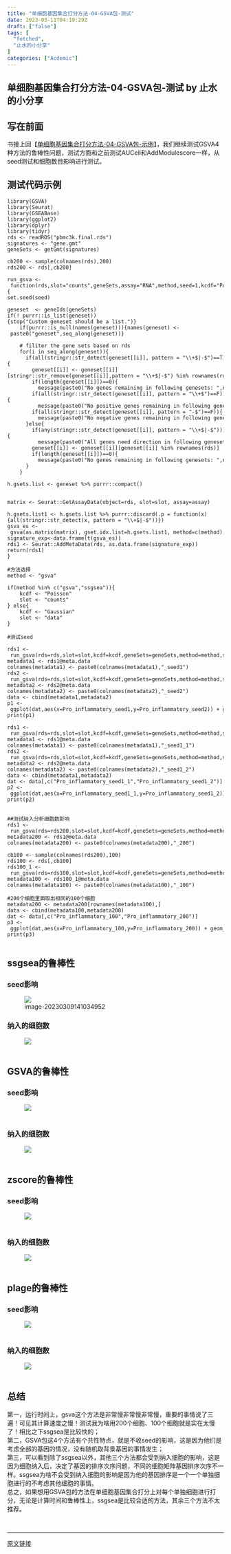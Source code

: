```yaml
---
title: "单细胞基因集合打分方法-04-GSVA包-测试"
date: 2023-03-11T04:19:29Z
draft: ["false"]
tags: [
  "fetched",
  "止水的小分享"
]
categories: ["Acdemic"]
---
```

单细胞基因集合打分方法-04-GSVA包-测试 by 止水的小分享
------
<div><section data-tool="mdnice编辑器" data-website="https://www.mdnice.com"><h2 data-tool="mdnice编辑器"><span></span><span>写在前面</span><span> </span></h2><section>书接上回【<a href="https://mp.weixin.qq.com/s?__biz=Mzg2MzE4NDg5NQ==&amp;mid=2247484978&amp;idx=1&amp;sn=75a8e8bcfe73968efececde2fbf44991&amp;chksm=ce7d34a2f90abdb43ff8b6063255ef894022b7276babf234b73f6bb5fbdd968a46351438d4a1&amp;scene=21#wechat_redirect" target="_blank" localeditorid="90t4l1jggvg00000000">单细胞基因集合打分方法-04-GSVA包-示例</a>】，我们继续测试GSVA4种方法的鲁棒性问题，测试方面和之前测试AUCell和AddModulescore一样，从seed测试和细胞数目影响进行测试。</section><h2 data-tool="mdnice编辑器"><span></span><span>测试代码示例</span><span> </span></h2><pre data-tool="mdnice编辑器"><span></span><code><span>library</span>(GSVA)<br><span>library</span>(Seurat)<br><span>library</span>(GSEABase)<br><span>library</span>(ggplot2)<br><span>library</span>(dplyr)<br><span>library</span>(tidyr)<br>rds &lt;- readRDS(<span>"pbmc3k.final.rds"</span>)<br>signatures &lt;- <span>"gene.gmt"</span><br>geneSets &lt;- getGmt(signatures)<br><br>cb200 &lt;- sample(colnames(rds),<span>200</span>)<br>rds200 &lt;- rds[,cb200]<br><br>run_gsva &lt;- <span>function</span>(rds,slot=<span>"counts"</span>,geneSets,assay=<span>"RNA"</span>,method,seed=<span>1</span>,kcdf=<span>"Poisson"</span>,ncore=<span>1</span>){<br>set.seed(seed)<br><br>geneset  &lt;- geneIds(geneSets)<br><span>if</span>(! purrr::is_list(geneset)){<span>stop</span>(<span>"Custom geneset should be a list."</span>)}<br>    <span>if</span>(purrr::is_null(names(geneset))){names(geneset) &lt;- paste0(<span>"geneset"</span>,seq_along(geneset))}<br><br>    <span># filiter the gene sets based on rds</span><br>    <span>for</span>(i <span>in</span> seq_along(geneset)){<br>      <span>if</span>(all(stringr::str_detect(geneset[[i]], pattern = <span>"\\+$|-$"</span>)==<span>T</span>)){<br>        geneset[[i]] &lt;- geneset[[i]][stringr::str_remove(geneset[[i]],pattern = <span>"\\+$|-$"</span>) %<span>in</span>% rownames(rds)]<br>        <span>if</span>(length(geneset[[i]])==<span>0</span>){<br>          message(paste0(<span>"No genes remaining in following genesets: "</span>,names(geneset[i])))}<br>        <span>if</span>(all(stringr::str_detect(geneset[[i]], pattern = <span>"\\+$"</span>)==<span>F</span>)){<br>          message(paste0(<span>"No positive genes remaining in following genesets: "</span>,names(geneset[i])))}<br>        <span>if</span>(all(stringr::str_detect(geneset[[i]], pattern = <span>"-$"</span>)==<span>F</span>)){<br>          message(paste0(<span>"No negative genes remaining in following genesets: "</span>,names(geneset[i])))}<br>      }<span>else</span>{<br>        <span>if</span>(any(stringr::str_detect(geneset[[i]], pattern = <span>"\\+$|-$"</span>))){<br>          message(paste0(<span>"All genes need direction in following genesets: "</span>,names(geneset[i])))}<br>        geneset[[i]] &lt;- geneset[[i]][geneset[[i]] %<span>in</span>% rownames(rds)]<br>        <span>if</span>(length(geneset[[i]])==<span>0</span>){<br>          message(paste0(<span>"No genes remaining in following genesets: "</span>,names(geneset[i])))}<br>      }<br>    }<br><br>h.gsets.list &lt;- geneset %&gt;% purrr::compact()<br><br><br>matrix &lt;- Seurat::GetAssayData(object=rds, slot=slot, assay=assay)<br><br>h.gsets.list1 &lt;- h.gsets.list %&gt;% purrr::discard(.p = <span>function</span>(x){all(stringr::str_detect(x, pattern = <span>"\\+$|-$"</span>))})<br>gsva_es &lt;- gsva(as.matrix(matrix), gset.idx.list=h.gsets.list1, method=c(method), tau=<span>switch</span>(method, gsva=<span>1</span>, ssgsea=<span>0.25</span>, <span>NA</span>),kcdf=kcdf, parallel.sz=ncore) <span>#</span><br>signature_exp&lt;-data.frame(t(gsva_es))<br>rds1 &lt;- Seurat::AddMetaData(rds, as.data.frame(signature_exp))<br><span>return</span>(rds1)<br>}<br><br><span>#方法选择</span><br>method &lt;- <span>"gsva"</span><br><br><span>if</span>(method %<span>in</span>% c(<span>"gsva"</span>,<span>"ssgsea"</span>)){<br>    kcdf &lt;- <span>"Poisson"</span><br>    slot &lt;- <span>"counts"</span> <br>} <span>else</span>{<br>    kcdf &lt;- <span>"Gaussian"</span><br>    slot &lt;- <span>"data"</span><br>}<br><br><span>#测试seed</span><br><br>rds1 &lt;- run_gsva(rds=rds,slot=slot,kcdf=kcdf,geneSets=geneSets,method=method,seed=<span>1</span>)<br>metadata1 &lt;- rds1@meta.data<br>colnames(metadata1) &lt;- paste0(colnames(metadata1),<span>"_seed1"</span>)<br>rds2 &lt;- run_gsva(rds=rds,slot=slot,kcdf=kcdf,geneSets=geneSets,method=method,seed=<span>2</span>)<br>metadata2 &lt;- rds2@meta.data<br>colnames(metadata2) &lt;- paste0(colnames(metadata2),<span>"_seed2"</span>)<br>data &lt;- cbind(metadata1,metadata2)<br>p1 &lt;- ggplot(dat,aes(x=Pro_inflammatory_seed1,y=Pro_inflammatory_seed2)) + geom_point() + geom_abline(intercept=<span>0</span>,slope=<span>1</span> ,color=<span>"red"</span>)<br>print(p1)<br><br>rds1 &lt;- run_gsva(rds=rds,slot=slot,kcdf=kcdf,geneSets=geneSets,method=method,seed=<span>1</span>)<br>metadata1 &lt;- rds1@meta.data<br>colnames(metadata1) &lt;- paste0(colnames(metadata1),<span>"_seed1_1"</span>)<br>rds2 &lt;- run_gsva(rds=rds,slot=slot,kcdf=kcdf,geneSets=geneSets,method=method,seed=<span>1</span>)<br>metadata2 &lt;- rds2@meta.data<br>colnames(metadata2) &lt;- paste0(colnames(metadata2),<span>"_seed1_2"</span>)<br>data &lt;- cbind(metadata1,metadata2)<br>dat &lt;- data[,c(<span>"Pro_inflammatory_seed1_1"</span>,<span>"Pro_inflammatory_seed1_2"</span>)]<br>p2 &lt;- ggplot(dat,aes(x=Pro_inflammatory_seed1_1,y=Pro_inflammatory_seed1_2)) + geom_point() + geom_abline(intercept=<span>0</span>,slope=<span>1</span> ,color=<span>"red"</span>)<br>print(p2)<br><br><br><span>##测试纳入分析细胞数影响</span><br>rds1 &lt;- run_gsva(rds=rds200,slot=slot,kcdf=kcdf,geneSets=geneSets,method=method,seed=<span>1</span>)<br>metadata200 &lt;- rds1@meta.data<br>colnames(metadata200) &lt;- paste0(colnames(metadata200),<span>"_200"</span>)<br><br>cb100 &lt;- sample(colnames(rds200),<span>100</span>)<br>rds100 &lt;- rds[,cb100]<br>rds100_1 &lt;- run_gsva(rds=rds100,slot=slot,kcdf=kcdf,geneSets=geneSets,method=method,seed=<span>1</span>)<br>metadata100 &lt;- rds100_1@meta.data<br>colnames(metadata100) &lt;- paste0(colnames(metadata100),<span>"_100"</span>)<br><br><span>#200个细胞里面取出相同的100个细胞</span><br>metadata200 &lt;- metadata200[rownames(metadata100),]<br>data &lt;- cbind(metadata100,metadata200)<br>dat &lt;- data[,c(<span>"Pro_inflammatory_100"</span>,<span>"Pro_inflammatory_200"</span>)]<br>p3 &lt;- ggplot(dat,aes(x=Pro_inflammatory_100,y=Pro_inflammatory_200)) + geom_point() + geom_abline(intercept=<span>0</span>,slope=<span>1</span> ,color=<span>"red"</span>)<br>print(p3)<br><br></code></pre><h2 data-tool="mdnice编辑器"><span></span><span>ssgsea的鲁棒性</span><span> </span></h2><h3 data-tool="mdnice编辑器"><span></span>seed影响<span></span></h3><figure data-tool="mdnice编辑器"><img data-type="png" data-ratio="0.5210727969348659" data-w="1044" data-src="https://mmbiz.qpic.cn/mmbiz_png/NZV5ovF8kLu1Ho9CIWAiaUV9ficUNzXEhOBkjaO2Co882sncOIsU5bo6AmMxsWvw3oCWgMvB7cD5bBZzaTDSLnOA/640?wx_fmt=png" src="https://mmbiz.qpic.cn/mmbiz_png/NZV5ovF8kLu1Ho9CIWAiaUV9ficUNzXEhOBkjaO2Co882sncOIsU5bo6AmMxsWvw3oCWgMvB7cD5bBZzaTDSLnOA/640?wx_fmt=png"><figcaption>image-20230309141034952</figcaption></figure><h3 data-tool="mdnice编辑器"><span></span>纳入的细胞数<span></span></h3><figure data-tool="mdnice编辑器"><img data-type="png" data-ratio="0.9955290611028316" data-w="671" data-src="https://mmbiz.qpic.cn/mmbiz_png/NZV5ovF8kLu1Ho9CIWAiaUV9ficUNzXEhOtOibNvVn5OzXhQTxmh4jSmDoQ9rGcIFjxbgpia39iccMWgQyjuiahGWW1g/640?wx_fmt=png" src="https://mmbiz.qpic.cn/mmbiz_png/NZV5ovF8kLu1Ho9CIWAiaUV9ficUNzXEhOtOibNvVn5OzXhQTxmh4jSmDoQ9rGcIFjxbgpia39iccMWgQyjuiahGWW1g/640?wx_fmt=png"><figcaption><br></figcaption></figure><h2 data-tool="mdnice编辑器"><span></span><span>GSVA的鲁棒性</span><span> </span></h2><h3 data-tool="mdnice编辑器"><span></span>seed影响<span></span></h3><figure data-tool="mdnice编辑器"><img data-type="png" data-ratio="0.5489583333333333" data-w="960" data-src="https://mmbiz.qpic.cn/mmbiz_png/NZV5ovF8kLu1Ho9CIWAiaUV9ficUNzXEhOEkaKhYSEibib1ias31ZyOKhgR5ptlNmorlSNRqFkjjUbQFS88cCfOdUmA/640?wx_fmt=png" src="https://mmbiz.qpic.cn/mmbiz_png/NZV5ovF8kLu1Ho9CIWAiaUV9ficUNzXEhOEkaKhYSEibib1ias31ZyOKhgR5ptlNmorlSNRqFkjjUbQFS88cCfOdUmA/640?wx_fmt=png"><figcaption><br></figcaption></figure><h3 data-tool="mdnice编辑器"><span></span>纳入的细胞数<span></span></h3><figure data-tool="mdnice编辑器"><img data-type="png" data-ratio="0.9970104633781763" data-w="669" data-src="https://mmbiz.qpic.cn/mmbiz_png/NZV5ovF8kLu1Ho9CIWAiaUV9ficUNzXEhOr2qbDtQydnM7EBwb5kLlejj4QNuoqkTWMJhyUtxZibsFuT5icB6hcp3w/640?wx_fmt=png" src="https://mmbiz.qpic.cn/mmbiz_png/NZV5ovF8kLu1Ho9CIWAiaUV9ficUNzXEhOr2qbDtQydnM7EBwb5kLlejj4QNuoqkTWMJhyUtxZibsFuT5icB6hcp3w/640?wx_fmt=png"><figcaption><br></figcaption></figure><h2 data-tool="mdnice编辑器"><span></span><span>zscore的鲁棒性</span><span> </span></h2><h3 data-tool="mdnice编辑器"><span></span>seed影响<span></span></h3><figure data-tool="mdnice编辑器"><img data-type="png" data-ratio="0.49676724137931033" data-w="928" data-src="https://mmbiz.qpic.cn/mmbiz_png/NZV5ovF8kLu1Ho9CIWAiaUV9ficUNzXEhO6BzJADwTkNAG0XJb58pbgXEWR3yibdPalKQK8O7yv12Eg9WVanePvOw/640?wx_fmt=png" src="https://mmbiz.qpic.cn/mmbiz_png/NZV5ovF8kLu1Ho9CIWAiaUV9ficUNzXEhO6BzJADwTkNAG0XJb58pbgXEWR3yibdPalKQK8O7yv12Eg9WVanePvOw/640?wx_fmt=png"><figcaption><br></figcaption></figure><h3 data-tool="mdnice编辑器"><span></span>纳入的细胞数<span></span></h3><figure data-tool="mdnice编辑器"><img data-type="png" data-ratio="0.9955022488755623" data-w="667" data-src="https://mmbiz.qpic.cn/mmbiz_png/NZV5ovF8kLu1Ho9CIWAiaUV9ficUNzXEhO5UVDbFY4AKJXywOdyIzGLibQa6TDSesHThjrZD4QMCIfNZl6aHFtRHg/640?wx_fmt=png" src="https://mmbiz.qpic.cn/mmbiz_png/NZV5ovF8kLu1Ho9CIWAiaUV9ficUNzXEhO5UVDbFY4AKJXywOdyIzGLibQa6TDSesHThjrZD4QMCIfNZl6aHFtRHg/640?wx_fmt=png"><figcaption><br></figcaption></figure><h2 data-tool="mdnice编辑器"><span></span><span>plage的鲁棒性</span><span> </span></h2><h3 data-tool="mdnice编辑器"><span></span>seed影响<span></span></h3><figure data-tool="mdnice编辑器"><img data-type="png" data-ratio="0.5265188042430087" data-w="1037" data-src="https://mmbiz.qpic.cn/mmbiz_png/NZV5ovF8kLu1Ho9CIWAiaUV9ficUNzXEhOv72VreXichhocjpkibjv8uYLpfxhvEtticnKMTltx7npUjhGQ7kRj9DCw/640?wx_fmt=png" src="https://mmbiz.qpic.cn/mmbiz_png/NZV5ovF8kLu1Ho9CIWAiaUV9ficUNzXEhOv72VreXichhocjpkibjv8uYLpfxhvEtticnKMTltx7npUjhGQ7kRj9DCw/640?wx_fmt=png"><figcaption><br></figcaption></figure><h3 data-tool="mdnice编辑器"><span></span>纳入的细胞数<span></span></h3><figure data-tool="mdnice编辑器"><img data-type="png" data-ratio="0.9940029985007496" data-w="667" data-src="https://mmbiz.qpic.cn/mmbiz_png/NZV5ovF8kLu1Ho9CIWAiaUV9ficUNzXEhOlKrjefYrLjlOtKEfvcR4wDdUgUExdVMl4XoFbwJDxxlwfibbGgUfcJw/640?wx_fmt=png" src="https://mmbiz.qpic.cn/mmbiz_png/NZV5ovF8kLu1Ho9CIWAiaUV9ficUNzXEhOlKrjefYrLjlOtKEfvcR4wDdUgUExdVMl4XoFbwJDxxlwfibbGgUfcJw/640?wx_fmt=png"><figcaption><br></figcaption></figure><h2 data-tool="mdnice编辑器"><span></span><span>总结</span><span> </span></h2><section>第一，运行时间上，gsva这个方法是非常慢非常慢非常慢，重要的事情说了三遍！可见其计算速度之慢！测试我为啥用200个细胞、100个细胞就是实在太慢了！相比之下ssgsea是比较快的；</section><section>第二，GSVA包这4个方法有个共性特点，就是不收seed的影响，这是因为他们是考虑全部的基因的情况，没有随机取背景基因的事情发生；</section><section>第三，可以看到除了ssgsea以外，其他三个方法都会受到纳入细胞的影响，这是因为细胞纳入后，决定了基因的排序次序问题，不同的细胞矩阵基因排序次序不一样。ssgsea为啥不会受到纳入细胞的影响是因为他的基因排序是一个一个单独细胞进行的不考虑其他细胞的事情。</section><section>总之，如果想用GSVA包的方法在单细胞基因集合打分上对每个单独细胞进行打分，无论是计算时间和鲁棒性上，ssgsea是比较合适的方法，其余三个方法不太推荐。</section></section><p><br></p><p><mp-style-type data-value="3"></mp-style-type></p></div>  
<hr>
<a href="https://mp.weixin.qq.com/s/TPyL3jNML2f9Vs6WHnqBOA",target="_blank" rel="noopener noreferrer">原文链接</a>
